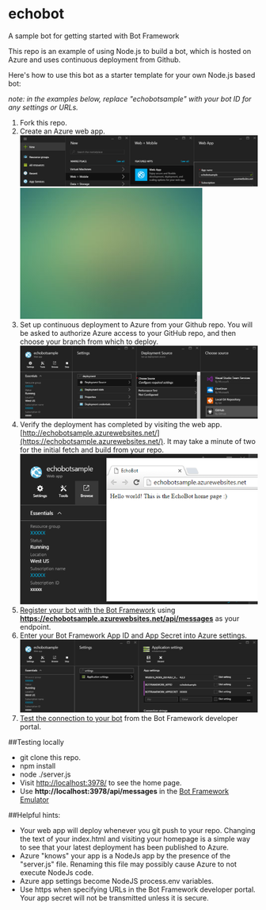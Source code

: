 # echobot
A sample bot for getting started with Bot Framework

This repo is an example of using Node.js to build a bot, which is hosted on Azure and uses continuous deployment from Github.

Here's how to use this bot as a starter template for your own Node.js based bot:

*note: in the examples below, replace "echobotsample" with your bot ID for any settings or URLs.*

1. Fork this repo.
2. Create an Azure web app.
![](images/azure-create-webapp.png?raw=true)
![](images/pic05.jpg?raw=true)
3. Set up continuous deployment to Azure from your Github repo. You will be asked to authorize Azure access to your GitHub repo, and then choose your branch from which to deploy.
![](images/azure-deployment.png?raw=true)
4. Verify the deployment has completed by visiting the web app. [http://echobotsample.azurewebsites.net/](https://echobotsample.azurewebsites.net/). It may take a minute of two for the initial fetch and build from your repo.
![](images/azure-browse.png?raw=true)
5. [Register your bot with the Bot Framework](http://docs.botframework.com/connector/getstarted/#registering-your-bot-with-the-microsoft-bot-framework) using **https://echobotsample.azurewebsites.net/api/messages** as your endpoint.
6. Enter your Bot Framework App ID and App Secret into Azure settings.
![](images/azure-secrets.png?raw=true)
7. [Test the connection to your bot](http://docs.botframework.com/connector/getstarted/#testing-the-connection-to-your-bot) from the Bot Framework developer portal.

##Testing locally
* git clone this repo.
* npm install
* node ./server.js
* Visit [http://localhost:3978/](http://localhost:3978/) to see the home page.
* Use **http://localhost:3978/api/messages** in the [Bot Framework Emulator](http://docs.botframework.com/connector/tools/bot-framework-emulator/#navtitle)
   
##Helpful hints:
* Your web app will deploy whenever you git push to your repo. Changing the text of your index.html and visiting your homepage is a simple way to see that your latest deployment has been published to Azure.
* Azure "knows" your app is a NodeJs app by the presence of the "server.js" file. Renaming this file may possibly cause Azure to not execute NodeJs code.
* Azure app settings become NodeJS process.env variables.
* Use https when specifying URLs in the Bot Framework developer portal. Your app secret will not be transmitted unless it is secure.

